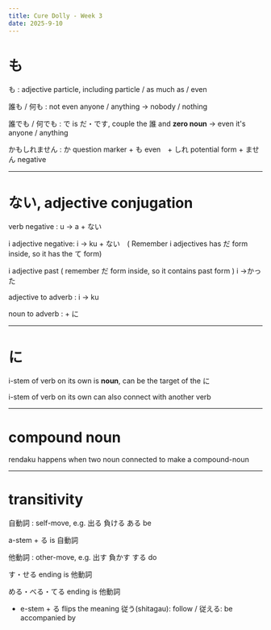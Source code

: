 ```yaml
---
title: Cure Dolly - Week 3
date: 2025-9-10 
---
```


# も

も : adjective particle, including particle / as much as / even

誰も / 何も : not even anyone / anything -> nobody / nothing

誰でも / 何でも : で is だ・です, couple the 誰 and **zero noun** -> even it's anyone / anything

かもしれません : か question marker + も even　+ しれ potential form + ません negative

---

# ない, adjective conjugation

verb negative : u -> a + ない

i adjective negative: i -> ku + ない　( Remember i adjectives has だ form inside, so it has the て form)

i adjective past ( remember だ form inside, so it contains past form ) i ->かった

adjective to adverb : i -> ku

noun to adverb : + に

---

# に

i-stem of verb on its own is **noun**, can be the target of the に

i-stem of verb on its own can also connect with another verb

---

# compound noun

rendaku happens when two noun connected to make a compound-noun

---

# transitivity

自動詞 : self-move, e.g. 出る 負ける ある be

a-stem + る is 自動詞

他動詞 : other-move, e.g. 出す 負かす する do

す・せる ending is 他動詞

める・べる・てる ending is 他動詞

- e-stem + る flips the meaning 従う(shitagau): follow / 従える:  be accompanied by

